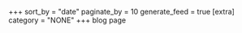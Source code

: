 +++
sort_by = "date"
paginate_by = 10
generate_feed = true
[extra]
category = "NONE"
+++
blog page
<!-- more -->

